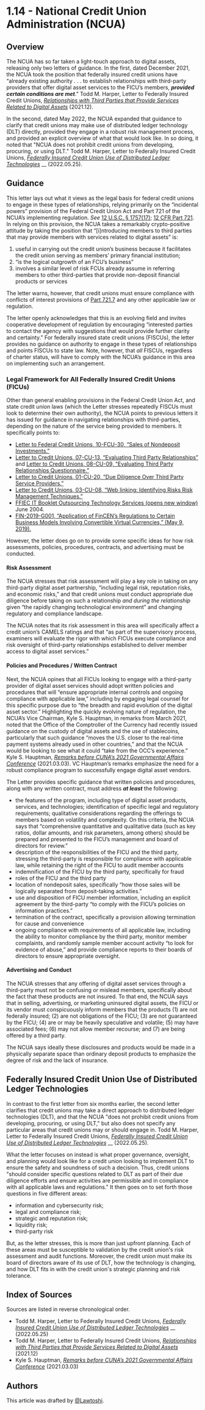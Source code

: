 # 1.14 - National Credit Union Administration (NCUA)

## Overview <a href="#overview" id="overview"></a>

The NCUA has so far taken a light-touch approach to digital assets, releasing only two letters of guidance. In the first, dated December 2021, the NCUA took the position that federally insured credit unions have “already existing authority . . . to establish relationships with third-party providers that offer digital asset services to the FICU’s members, _**provided certain conditions are met**_.” Todd M. Harper, Letter to Federally Insured Credit Unions, [_Relationships with Third Parties that Provide Services Related to Digital Assets_](https://www.ncua.gov/regulation-supervision/letters-credit-unions-other-guidance/relationships-third-parties-provide-services-related-digital-assets) (2021.12).

In the second, dated May 2022, the NCUA expanded that guidance to clarify that credit unions may make use of distributed ledger technology (DLT) directly, provided they engage in a robust risk management process, and provided an explicit overview of what that would look like. In so doing, it noted that "NCUA does not prohibit credit unions from developing, procuring, or using DLT." Todd M. Harper, Letter to Federally Insured Credit Unions, [_Federally Insured Credit Union Use of Distributed Ledger Technologies_](https://www.ncua.gov/regulation-supervision/letters-credit-unions-other-guidance/federally-insured-credit-union-use-distributed-ledger-technologies) __ (2022.05.25).

## Guidance <a href="#guidance" id="guidance"></a>

This letter lays out what it views as the legal basis for federal credit unions to engage in these types of relationships, relying primarily on the “incidental powers” provision of the Federal Credit Union Act and Part 721 of the NCUA’s implementing regulation. _See_ [12 U.S.C. § 1757(17)](https://www.law.cornell.edu/uscode/text/12/1757); [12 CFR Part 721](https://www.law.cornell.edu/cfr/text/12/part-721). In relying on this provision, the NCUA takes a remarkably crypto-positive attitude by taking the position that “\[i]ntroducing members to third parties that may provide members with services related to digital assets” is:

1. useful in carrying out the credit union’s business because it facilitates the credit union serving as members’ primary financial institution;
2. “is the logical outgrowth of an FCU’s business”
3. involves a similar level of risk FCUs already assume in referring members to other third-parties that provide non-deposit financial products or services

The letter warns, however, that credit unions must ensure compliance with conflicts of interest provisions of [Part 721.7](https://www.law.cornell.edu/cfr/text/12/721.7) and any other applicable law or regulation.

The letter openly acknowledges that this is an evolving field and invites cooperative development of regulation by encouraging “interested parties to contact the agency with suggestions that would provide further clarity and certainty.” For federally insured state credit unions (FISCUs), the letter provides no guidance on authority to engage in these types of relationships and points FISCUs to state law. Note, however, that _all_ FISCUs, regardless of charter status, will have to comply with the NCUA’s guidance in this area on implementing such an arrangement.

### Legal Framework for All Federally Insured Credit Unions (FICUs) <a href="#legal-framework-for-all-federally-insured-credit-unions-ficus" id="legal-framework-for-all-federally-insured-credit-unions-ficus"></a>

Other than general enabling provisions in the Federal Credit Union Act, and state credit union laws (which the Letter stresses repeatedly FISCUs must look to determine their own authority), the NCUA points to previous letters it has issued for guidance in navigating relationships with third-parties, depending on the nature of the service being provided to members. It specifically points to:

* [Letter to Federal Credit Unions, 10-FCU-30, “Sales of Nondeposit Investments.”](https://www.ncua.gov/regulation-supervision/letters-credit-unions-other-guidance/sales-nondeposit-investments)
* [Letter to Credit Unions, 07-CU-13, “Evaluating Third Party Relationships”](https://www.ncua.gov/regulation-supervision/letters-credit-unions-other-guidance/evaluating-third-party-relationships) and [Letter to Credit Unions, 08-CU-09, “Evaluating Third Party Relationships Questionnaire.”](https://www.ncua.gov/regulation-supervision/letters-credit-unions-other-guidance/evaluating-third-party-relationships-questionnaire)
* [Letter to Credit Unions, 01-CU-20, “Due Diligence Over Third Party Service Providers.”](https://www.ncua.gov/regulation-supervision/letters-credit-unions-other-guidance/due-diligence-over-third-party-service-providers)
* [Letter to Credit Unions, 03-CU-08, “Web linking: Identifying Risks Risk Management Techniques.”](https://www.ncua.gov/regulation-supervision/letters-credit-unions-other-guidance/web-linking-identifying-risks-risk-management-techniques)
* [FFIEC IT Booklet Outsourcing Technology Services (opens new window)](https://www.ncua.gov/exit-disclaimer?url=https%3A%2F%2Fithandbook.ffiec.gov%2Fit-booklets%2Foutsourcing-technology-services.aspx) June 2004.
* [FIN-2019-G001, “Application of FinCEN’s Regulations to Certain Business Models Involving Convertible Virtual Currencies,” (May 9, 2019).](https://www.ncua.gov/exit-disclaimer?url=https%3A%2F%2Fwww.fincen.gov%2Fsites%2Fdefault%2Ffiles%2F2019-05%2FFinCEN+Guidance+CVC+FINAL+508.pdf)

However, the letter does go on to provide some specific ideas for how risk assessments, policies, procedures, contracts, and advertising must be conducted.

#### Risk Assessment <a href="#risk-assessment" id="risk-assessment"></a>

The NCUA stresses that risk assessment will play a key role in taking on any third-party digital asset partnership, “including legal risk, reputation risks, and economic risks,” and that credit unions must conduct appropriate due diligence before taking on such a relationship _and during the relationship_ given “the rapidly changing technological environment” and changing regulatory and compliance landscape.

The NCUA notes that its risk assessment in this area will specifically affect a credit union’s CAMELS ratings and that “as part of the supervisory process, examiners will evaluate the rigor with which FICUs execute compliance and risk oversight of third-party relationships established to deliver member access to digital asset services.”

#### Policies and Procedures / Written Contract <a href="#policies-and-procedures-written-contract" id="policies-and-procedures-written-contract"></a>

Next, the NCUA opines that all FICUs looking to engage with a third-party provider of digital asset services should adopt written policies and procedures that will “ensure appropriate internal controls and ongoing compliance with applicable law,” including by engaging legal counsel for this specific purpose due to “the breadth and rapid evolution of the digital asset sector.” Highlighting the quickly evolving nature of regulation, the NCUA’s Vice Chairman, Kyle S. Hauptman, in remarks from March 2021, noted that the Office of the Comptroller of the Currency had recently issued guidance on the custody of digital assets and the use of stablecoins, particularly that such guidance “moves the U.S. closer to the real-time payment systems already used in other countries,” and that the NCUA would be looking to see what it could “take from the OCC’s experience.” Kyle S. Hauptman, [_Remarks before CUNA’s 2021 Governmental Affairs Conference_](https://www.ncua.gov/newsroom/speech/2021/ncua-vice-chairman-kyle-s-hauptman-remarks-cunas-2021-governmental-affairs-conference) (2021.03.03). VC Hauptman’s remarks emphasize the need for a robust compliance program to successfully engage digital asset vendors.

The Letter provides specific guidance that written policies and procedures, along with any written contract, must address _**at least**_ the following:

* the features of the program, including type of digital asset products, services, and technologies; identification of specific legal and regulatory requirements; qualitative considerations regarding the offerings to members based on volatility and complexity. On this criteria, the NCUA says that “comprehensive quantitative and qualitative data (such as key ratios, dollar amounts, and risk parameters, among others) should be prepared and presented to the FICU’s management and board of directors for review.”
* description of the responsibilities of the FICU and the third party, stressing the third-party is responsible for compliance with applicable law, while retaining the right of the FICU to audit member accounts
* indemnification of the FICU by the third party, specifically for fraud
* roles of the FICU and the third party
* location of nondeposit sales, specifically “how those sales will be logically separated from deposit-taking activities.”
* use and disposition of FICU member information, including an explicit agreement by the third-party “to comply with the FICU’s policies on information practices.”
* termination of the contract, specifically a provision allowing termination for cause and convenience
* ongoing compliance with requirements of all applicable law, including the ability to monitor compliance by the third party, monitor member complaints, and randomly sample member account activity “to look for evidence of abuse,” and provide compliance reports to their boards of directors to ensure appropriate oversight.

#### Advertising and Conduct <a href="#advertising-and-conduct" id="advertising-and-conduct"></a>

The NCUA stresses that any offering of digital asset services through a third-party must not be confusing or mislead members, specifically about the fact that these products are not insured. To that end, the NCUA says that in selling, advertising, or marketing uninsured digital assets, the FICU or its vendor must conspicuously inform members that the products (1) are not federally insured; (2) are not obligations of the FICU; (3) are not guaranteed by the FICU; (4) are or may be heavily speculative and volatile; (5) may have associated fees; (6) may not allow member recourse; and (7) are being offered by a third party.

The NCUA says ideally these disclosures and products would be made in a physically separate space than ordinary deposit products to emphasize the degree of risk and the lack of insurance.

## Federally Insured Credit Union Use of Distributed Ledger Technologies <a href="#letter-2-federally-insured-credit-union-use-of-distributed-ledger-technologies" id="letter-2-federally-insured-credit-union-use-of-distributed-ledger-technologies"></a>

In contrast to the first letter from six months earlier, the second letter clarifies that credit unions may take a direct approach to distributed ledger technologies (DLT), and that the NCUA "does not prohibit credit unions from developing, procuring, or using DLT," but also does not specify any particular areas that credit unions may or should engage in. Todd M. Harper, Letter to Federally Insured Credit Unions, [_Federally Insured Credit Union Use of Distributed Ledger Technologies_](https://www.ncua.gov/regulation-supervision/letters-credit-unions-other-guidance/federally-insured-credit-union-use-distributed-ledger-technologies) __ (2022.05.25).

What the letter focuses on instead is what proper governance, oversight, and planning would look like for a credit union looking to implement DLT to ensure the safety and soundness of such a decision. Thus, credit unions "should consider specific questions related to DLT as part of their due diligence efforts and ensure activities are permissible and in compliance with all applicable laws and regulations."  It then goes on to set forth those questions in five different areas:

* information and cybersecurity risk;
* legal and compliance risk;
* strategic and reputation risk;
* liquidity risk;
* third-party risk

But, as the letter stresses, this is more than just upfront planning. Each of these areas must be susceptible to validation by the credit union's risk assessment and audit functions. Moreover, the credit union must make its board of directors aware of its use of DLT, how the technology is changing, and how DLT fits in with the credit union's strategic planning and risk tolerance.

## Index of Sources <a href="#index-of-sources" id="index-of-sources"></a>

Sources are listed in reverse chronological order.

* Todd M. Harper, Letter to Federally Insured Credit Unions, [_Federally Insured Credit Union Use of Distributed Ledger Technologies_](https://www.ncua.gov/regulation-supervision/letters-credit-unions-other-guidance/federally-insured-credit-union-use-distributed-ledger-technologies) __ (2022.05.25)
* Todd M. Harper, Letter to Federally Insured Credit Unions, [_Relationships with Third Parties that Provide Services Related to Digital Assets_](https://www.ncua.gov/regulation-supervision/letters-credit-unions-other-guidance/relationships-third-parties-provide-services-related-digital-assets) (2021.12)
* Kyle S. Hauptman, [_Remarks before CUNA’s 2021 Governmental Affairs Conference_](https://www.ncua.gov/newsroom/speech/2021/ncua-vice-chairman-kyle-s-hauptman-remarks-cunas-2021-governmental-affairs-conference) (2021.03.03)

## Authors

This article was drafted by [@Lawtoshi](https://twitter.com/lawtoshi).&#x20;
